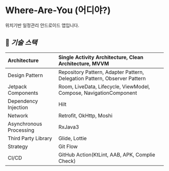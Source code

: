 # Where-Are-You (어디야?)
위치기반 일정관리 안드로이드 앱입니다.
## 🚀 *****기술 스택*****
| Architecture | Single Activity Architecture, Clean Architecture, MVVM                                                   |
|:---|:---------------------------------------------------------------------------|
| Design Pattern | Repository Pattern, Adapter Pattern,  Delegation Pattern, Observer Pattern |
| Jetpack Components | Room, LiveData, Lifecycle, ViewModel, Compose, NavigationComponent         |
| Dependency Injection | Hilt                                                                       |
| Network | Retrofit, OkHttp, Moshi                                                           |
| Asynchronous Processing | RxJava3                                                         |
| Third Party Library | Glide, Lottie                                                      |
| Strategy | Git Flow                                                                   |
| CI/CD | GitHub Action(KtLint, AAB, APK, Complie Check)                             |

